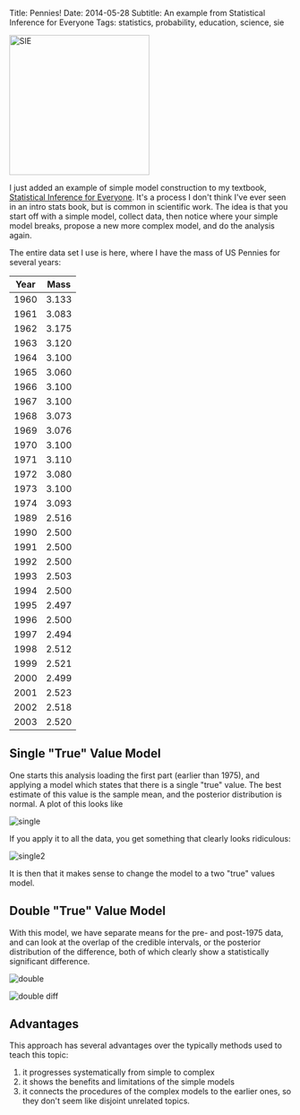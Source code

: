 Title: Pennies!
Date: 2014-05-28
Subtitle: An example from Statistical Inference for Everyone
Tags: statistics, probability, education, science, sie

<img src="images/Saturn_with_Pennies.png" alt="SIE" style="width: 250px;"/>

I just added an example of simple model construction to my textbook, [Statistical Inference for Everyone].  It's a process I don't think I've ever seen in an intro stats book, but is common in scientific work.  The idea is that you start off with a simple model, collect data, then notice where your simple model breaks, propose a new more complex model, and do the analysis again.  

The entire data set I use is here, where I have the mass of US Pennies for several years:

| Year        | Mass           |
| ----------- |--------------  |
|  1960   |  3.133|
|  1961   |  3.083|
|  1962   |  3.175|
|  1963   |  3.120|
|  1964   |  3.100|
|  1965   |  3.060|
|  1966   |  3.100|
|  1967   |  3.100|
|  1968   |  3.073|
|  1969   |  3.076|
|  1970   |  3.100|
|  1971   |  3.110|
|  1972   |  3.080|
|  1973   |  3.100|
|  1974   |  3.093|  
|  1989   |  2.516 |
|  1990   |  2.500|
|  1991   |  2.500|
|  1992   |  2.500|
|  1993   |  2.503|
|  1994   |  2.500|
|  1995   |  2.497|
|  1996   |  2.500|
|  1997   |  2.494|
|  1998   |  2.512|
|  1999   |  2.521|
|  2000   |  2.499|
|  2001   |  2.523|
|  2002   |  2.518|
|  2003   |  2.520|

## Single "True" Value Model

One starts this analysis loading the first part (earlier than 1975), and applying a model which states that there is a single "true" value.  The best estimate of this value is the sample mean, and the posterior distribution is normal.  A plot of this looks like

![single](images/mass1965_1974_1_value.png)

If you apply it to all the data, you get something that clearly looks ridiculous:

![single2](images/mass1965_2003_1_value.png)

It is then that it makes sense to change the model to a two "true" values model.

## Double "True" Value Model

With this model, we have separate means for the pre- and post-1975 data, and can look at the overlap of the credible intervals, or the posterior distribution of the difference, both of which clearly show a statistically significant difference.

![double](images/mass1965_2003_2_value.png)

![double diff](images/mass1965_2003_2_value_diff.png)

## Advantages

This approach has several advantages over the typically methods used to teach this topic:

1. it progresses systematically from simple to complex
2. it shows the benefits and limitations of the simple models
3. it connects the procedures of the complex models to the earlier ones, so they don't seem like disjoint unrelated topics.

[Statistical Inference for Everyone]: http://web.bryant.edu/~bblais/statistical-inference-for-everyone-sie.html

